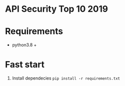 # API Security Top 10 2019

# Requirements
- python3.8 +

# Fast start 
1. Install dependecies
```pip install -r requirements.txt```